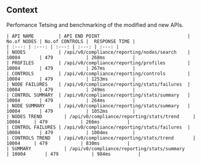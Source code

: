 ## Context
Perfomance Tetsing and benchmarking of the modified and new APIs.


    | API NAME	       | API END POINT	                              | No.of NODES	| No.of CONTROLS |	RESPONSE TIME |
    | :---: | :---: | :---: | :---: | :---: |
    | NODES	           | /api/v0/compliance/reporting/nodes/search	  | 10004	    | 479	         | 268ms          |
    | PROFILES	       | /api/v0/compliance/reporting/profiles	      | 10004	    | 479	         | 267ms          |
    | CONTROLS	       | /api/v0/compliance/reporting/controls	      | 10004	    | 479	         | 1253ms         |
    | NODE FAILURES	   | /api/v0/compliance/reporting/stats/failures  |	10004	    | 479	         | 249ms          |
    | CONTROL SUMMARY  | /api/v0/compliance/reporting/stats/summary	  | 10004	    | 479	         | 264ms          |
    | NODE SUMMARY	   | /api/v0/compliance/reporting/stats/summary	  | 10004	    | 479	         | 1052ms         |
    | NODES TREND	     | /api/v0/compliance/reporting/stats/trend	    | 10004	    | 479	         | 266ms          |
    | CONTROL FAILURES | /api/v0/compliance/reporting/stats/failures  | 10004	    | 479	         | 1004ms         |
    | CONTROLS TREND   | /api/v0/compliance/reporting/stats/trend	    | 10004	    | 479	         | 830ms          |
    | SUMMARY	         | /api/v0/compliance/reporting/stats/summary	  | 10004	    | 479	         | 984ms          |
